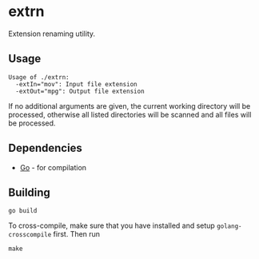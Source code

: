 # extrn

Extension renaming utility.

## Usage

```
Usage of ./extrn:
  -extIn="mov": Input file extension
  -extOut="mpg": Output file extension
```

If no additional arguments are given, the current working directory will be
processed, otherwise all listed directories will be scanned and all
files will be processed.

## Dependencies

 * [Go](http://golang.org) - for compilation

## Building

```
go build
```

To cross-compile, make sure that you have installed and setup
``golang-crosscompile`` first. Then run

```
make
```

